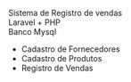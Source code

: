 Sistema de Registro de vendas<br>
Laravel + PHP<br>
Banco Mysql<br>

- Cadastro de Fornecedores<br>
- Cadastro de Produtos<br>
- Registro de Vendas<br>
